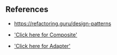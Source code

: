 ## References
- https://refactoring.guru/design-patterns

- ['Click here for Composite']('https://refactoring.guru/design-patterns/composite')

- ['Click here for Adapter']('https://refactoring.guru/design-patterns/adapter')

 